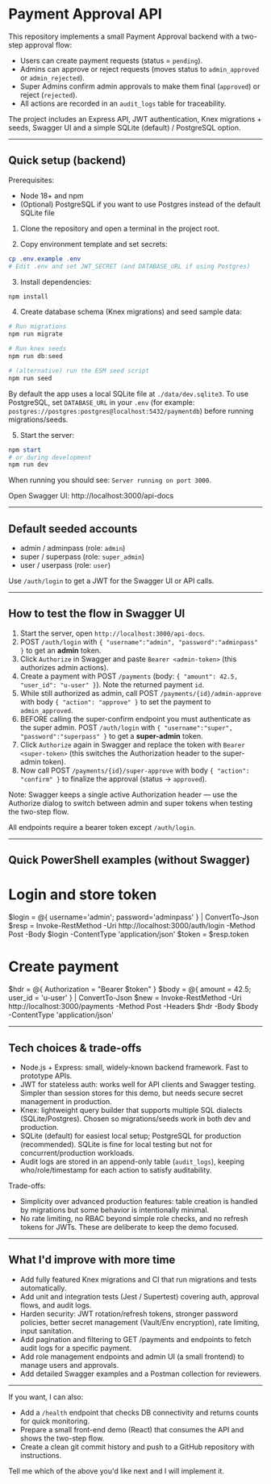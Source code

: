# Payment Approval API

This repository implements a small Payment Approval backend with a two-step approval flow:

- Users can create payment requests (status = `pending`).
- Admins can approve or reject requests (moves status to `admin_approved` or `admin_rejected`).
- Super Admins confirm admin approvals to make them final (`approved`) or reject (`rejected`).
- All actions are recorded in an `audit_logs` table for traceability.

The project includes an Express API, JWT authentication, Knex migrations + seeds, Swagger UI and a simple SQLite (default) / PostgreSQL option.

---

## Quick setup (backend)

Prerequisites:

- Node 18+ and npm
- (Optional) PostgreSQL if you want to use Postgres instead of the default SQLite file

1. Clone the repository and open a terminal in the project root.

2. Copy environment template and set secrets:

```powershell
cp .env.example .env
# Edit .env and set JWT_SECRET (and DATABASE_URL if using Postgres)
```

3. Install dependencies:

```powershell
npm install
```

4. Create database schema (Knex migrations) and seed sample data:

```powershell
# Run migrations
npm run migrate

# Run knex seeds
npm run db:seed

# (alternative) run the ESM seed script
npm run seed
```

By default the app uses a local SQLite file at `./data/dev.sqlite3`. To use PostgreSQL, set `DATABASE_URL` in your `.env` (for example: `postgres://postgres:postgres@localhost:5432/paymentdb`) before running migrations/seeds.

5. Start the server:

```powershell
npm start
# or during development
npm run dev
```

When running you should see: `Server running on port 3000`.

Open Swagger UI: http://localhost:3000/api-docs

---

## Default seeded accounts

- admin / adminpass (role: `admin`)
- super / superpass (role: `super_admin`)
- user / userpass (role: `user`)

Use `/auth/login` to get a JWT for the Swagger UI or API calls.

---

## How to test the flow in Swagger UI

1. Start the server, open `http://localhost:3000/api-docs`.
2. POST `/auth/login` with `{ "username":"admin", "password":"adminpass" }` to get an **admin** token.
3. Click `Authorize` in Swagger and paste `Bearer <admin-token>` (this authorizes admin actions).
4. Create a payment with POST `/payments` (body: `{ "amount": 42.5, "user_id": "u-user" }`). Note the returned payment `id`.
5. While still authorized as admin, call POST `/payments/{id}/admin-approve` with body `{ "action": "approve" }` to set the payment to `admin_approved`.
6. BEFORE calling the super-confirm endpoint you must authenticate as the super admin. POST `/auth/login` with `{ "username":"super", "password":"superpass" }` to get a **super-admin** token.
7. Click `Authorize` again in Swagger and replace the token with `Bearer <super-token>` (this switches the Authorization header to the super-admin token).
8. Now call POST `/payments/{id}/super-approve` with body `{ "action": "confirm" }` to finalize the approval (status -> `approved`).

Note: Swagger keeps a single active Authorization header — use the Authorize dialog to switch between admin and super tokens when testing the two-step flow.

All endpoints require a bearer token except `/auth/login`.

---

## Quick PowerShell examples (without Swagger)

# Login and store token

$login = @{ username='admin'; password='adminpass' } | ConvertTo-Json
$resp = Invoke-RestMethod -Uri http://localhost:3000/auth/login -Method Post -Body $login -ContentType 'application/json'
$token = $resp.token

# Create payment

$hdr = @{ Authorization = "Bearer $token" }
$body = @{ amount = 42.5; user_id = 'u-user' } | ConvertTo-Json
$new = Invoke-RestMethod -Uri http://localhost:3000/payments -Method Post -Headers $hdr -Body $body -ContentType 'application/json'

---

## Tech choices & trade-offs

- Node.js + Express: small, widely-known backend framework. Fast to prototype APIs.
- JWT for stateless auth: works well for API clients and Swagger testing. Simpler than session stores for this demo, but needs secure secret management in production.
- Knex: lightweight query builder that supports multiple SQL dialects (SQLite/Postgres). Chosen so migrations/seeds work in both dev and production.
- SQLite (default) for easiest local setup; PostgreSQL for production (recommended). SQLite is fine for local testing but not for concurrent/production workloads.
- Audit logs are stored in an append-only table (`audit_logs`), keeping who/role/timestamp for each action to satisfy auditability.

Trade-offs:

- Simplicity over advanced production features: table creation is handled by migrations but some behavior is intentionally minimal.
- No rate limiting, no RBAC beyond simple role checks, and no refresh tokens for JWTs. These are deliberate to keep the demo focused.

---

## What I'd improve with more time

- Add fully featured Knex migrations and CI that run migrations and tests automatically.
- Add unit and integration tests (Jest / Supertest) covering auth, approval flows, and audit logs.
- Harden security: JWT rotation/refresh tokens, stronger password policies, better secret management (Vault/Env encryption), rate limiting, input sanitation.
- Add pagination and filtering to GET /payments and endpoints to fetch audit logs for a specific payment.
- Add role management endpoints and admin UI (a small frontend) to manage users and approvals.
- Add detailed Swagger examples and a Postman collection for reviewers.

---

If you want, I can also:

- Add a `/health` endpoint that checks DB connectivity and returns counts for quick monitoring.
- Prepare a small front-end demo (React) that consumes the API and shows the two-step flow.
- Create a clean git commit history and push to a GitHub repository with instructions.

Tell me which of the above you'd like next and I will implement it.

